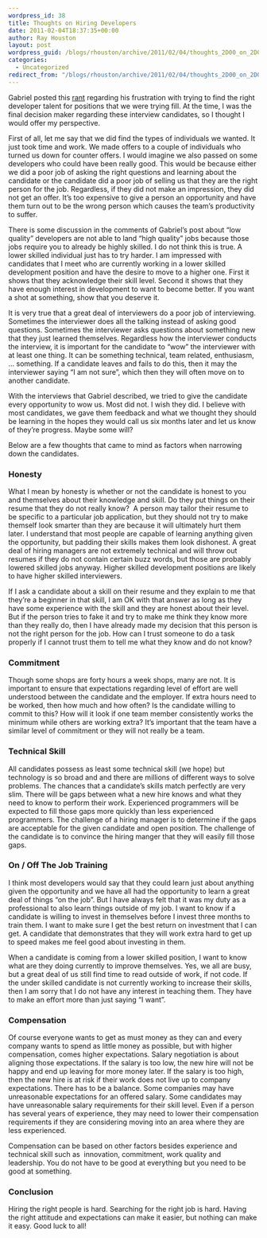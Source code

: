 ```yaml
---
wordpress_id: 38
title: Thoughts on Hiring Developers
date: 2011-02-04T18:37:35+00:00
author: Ray Houston
layout: post
wordpress_guid: /blogs/rhouston/archive/2011/02/04/thoughts_2D00_on_2D00_hiring_2D00_developers.aspx
categories:
  - Uncategorized
redirect_from: "/blogs/rhouston/archive/2011/02/04/thoughts_2D00_on_2D00_hiring_2D00_developers.aspx/"
---
```

Gabriel posted this [rant](http://www.lostechies.com/blogs/gabrielschenker/archive/2011/01/18/ranting-about-the-quality-of-developers.aspx) regarding his frustration with trying to find the right developer talent for positions that we were trying fill. At the time, I was the final decision maker regarding these interview candidates, so I thought I would offer my perspective.

First of all, let me say that we did find the types of individuals we wanted. It just took time and work. We made offers to a couple of individuals who turned us down for counter offers. I would imagine we also passed on some developers who could have been really good. This would be because either we did a poor job of asking the right questions and learning about the candidate or the candidate did a poor job of selling us that they are the right person for the job. Regardless, if they did not make an impression, they did not get an offer. It’s too expensive to give a person an opportunity and have them turn out to be the wrong person which causes the team’s productivity to suffer.

There is some discussion in the comments of Gabriel’s post about “low quality” developers are not able to land “high quality” jobs because those jobs require you to already be highly skilled. I do not think this is true. A lower skilled individual just has to try harder. I am impressed with candidates that I meet who are currently working in a lower skilled development position and have the desire to move to a higher one. First it shows that they acknowledge their skill level. Second it shows that they have enough interest in development to want to become better. If you want a shot at something, show that you deserve it.

It is very true that a great deal of interviewers do a poor job of interviewing. Sometimes the interviewer does all the talking instead of asking good questions. Sometimes the interviewer asks questions about something new that they just learned themselves. Regardless how the interviewer conducts the interview, it is important for the candidate to “wow” the interviewer with at least one thing. It can be something technical, team related, enthusiasm, … something. If a candidate leaves and fails to do this, then it may the interviewer saying “I am not sure”, which then they will often move on to another candidate.

With the interviews that Gabriel described, we tried to give the candidate every opportunity to wow us. Most did not. I wish they did. I believe with most candidates, we gave them feedback and what we thought they should be learning in the hopes they would call us six months later and let us know of they’re progress. Maybe some will?

Below are a few thoughts that came to mind as factors when narrowing down the candidates.

### Honesty

What I mean by honesty is whether or not the candidate is honest to you and themselves about their knowledge and skill. Do they put things on their resume that they do not really know?&#160; A person may tailor their resume to be specific to a particular job application, but they should not try to make themself look smarter than they are because it will ultimately hurt them later. I understand that most people are capable of learning anything given the opportunity, but padding their skills makes them look dishonest. A great deal of hiring managers are not extremely technical and will throw out resumes if they do not contain certain buzz words, but those are probably lowered skilled jobs anyway. Higher skilled development positions are likely to have higher skilled interviewers.

If I ask a candidate about a skill on their resume and they explain to me that they’re a beginner in that skill, I am OK with that answer as long as they have some experience with the skill and they are honest about their level. But if the person tries to fake it and try to make me think they know more than they really do, then I have already made my decision that this person is not the right person for the job. How can I trust someone to do a task properly if I cannot trust them to tell me what they know and do not know?

### Commitment

Though some shops are forty hours a week shops, many are not. It is important to ensure that expectations regarding level of effort are well understood between the candidate and the employer. If extra hours need to be worked, then how much and how often? Is the candidate willing to commit to this? How will it look if one team member consistently works the minimum while others are working extra? It’s important that the team have a similar level of commitment or they will not really be a team.

### Technical Skill

All candidates possess as least some technical skill (we hope) but technology is so broad and and there are millions of different ways to solve problems. The chances that a candidate’s skills match perfectly are very slim. There will be gaps between what a new hire knows and what they need to know to perform their work. Experienced programmers will be expected to fill those gaps more quickly than less experienced programmers. The challenge of a hiring manager is to determine if the gaps are acceptable for the given candidate and open position. The challenge of the candidate is to convince the hiring manger that they will easily fill those gaps.

### On / Off The Job Training

I think most developers would say that they could learn just about anything given the opportunity and we have all had the opportunity to learn a great deal of things “on the job”. But I have always felt that it was my duty as a professional to also learn things outside of my job. I want to know if a candidate is willing to invest in themselves before I invest three months to train them. I want to make sure I get the best return on investment that I can get. A candidate that demonstrates that they will work extra hard to get up to speed makes me feel good about investing in them.

When a candidate is coming from a lower skilled position, I want to know what are they doing currently to improve themselves. Yes, we all are busy, but a great deal of us still find time to read outside of work, if not code. If the under skilled candidate is not currently working to increase their skills, then I am sorry that I do not have any interest in teaching them. They have to make an effort more than just saying “I want”.

### Compensation

Of course everyone wants to get as must money as they can and every company wants to spend as little money as possible, but with higher compensation, comes higher expectations. Salary negotiation is about aligning those expectations. If the salary is too low, the new hire will not be happy and end up leaving for more money later. If the salary is too high, then the new hire is at risk if their work does not live up to company expectations. There has to be a balance. Some companies may have unreasonable expectations for an offered salary. Some candidates may have unreasonable salary requirements for their skill level. Even if a person has several years of experience, they may need to lower their compensation requirements if they are considering moving into an area where they are less experienced.

Compensation can be based on other factors besides experience and technical skill such as&#160; innovation, commitment, work quality and leadership. You do not have to be good at everything but you need to be good at something.

### Conclusion

Hiring the right people is hard. Searching for the right job is hard. Having the right attitude and expectations can make it easier, but nothing can make it easy. Good luck to all!